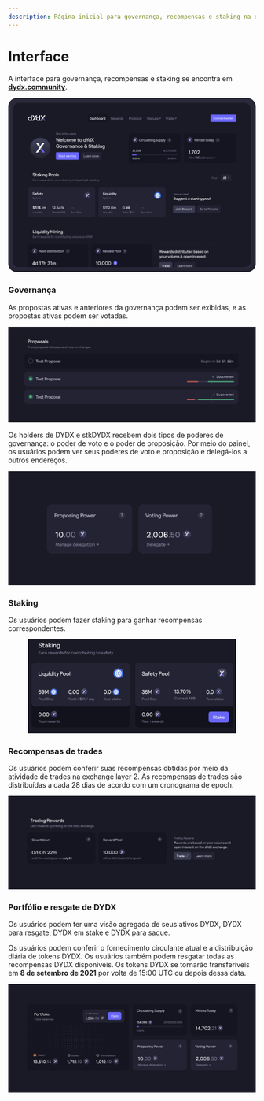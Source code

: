 ```yaml
---
description: Página inicial para governança, recompensas e staking na dydx.community
---
```


# Interface

A interface para governança, recompensas e staking se encontra em [**dydx.community**](https://dydx.community).

![Ganhe e resgate recompensas ou vote nas propostas](../.gitbook/assets/4.1-landing-page-interface.png)

### Governança

As propostas ativas e anteriores da governança podem ser exibidas, e as propostas ativas podem ser votadas.

![Acompanhe o status da proposta e vote sobre alterações](../.gitbook/assets/4.2-track-proposals.png)

Os holders de DYDX e stkDYDX recebem dois tipos de poderes de governança: o poder de voto e o poder de proposição. Por meio do painel, os usuários podem ver seus poderes de voto e proposição e delegá-los a outros endereços.

![Delegar seus poderes de proposta e de voto](../.gitbook/assets/4.3-delegate-voting.png)

### Staking

Os usuários podem fazer staking para ganhar recompensas correspondentes.

<figure><img src="../.gitbook/assets/interface-staking.png" alt=""><figcaption></figcaption></figure>

### Recompensas de trades

Os usuários podem conferir suas recompensas obtidas por meio da atividade de trades na exchange layer 2. As recompensas de trades são distribuídas a cada 28 dias de acordo com um cronograma de epoch.

![Faça trades para receber recompensas](../.gitbook/assets/4.5-trade-to-rewards.png)

### Portfólio e resgate de DYDX

Os usuários podem ter uma visão agregada de seus ativos DYDX, DYDX para resgate, DYDX em stake e DYDX para saque.

Os usuários podem conferir o fornecimento circulante atual e a distribuição diária de tokens DYDX. Os usuários também podem resgatar todas as recompensas DYDX disponíveis. Os tokens DYDX se tornarão transferíveis em **8 de setembro de 2021** por volta de 15:00 UTC ou depois dessa data.

![Resgate suas recompensas](../.gitbook/assets/4.6-claim-rewards.png)
